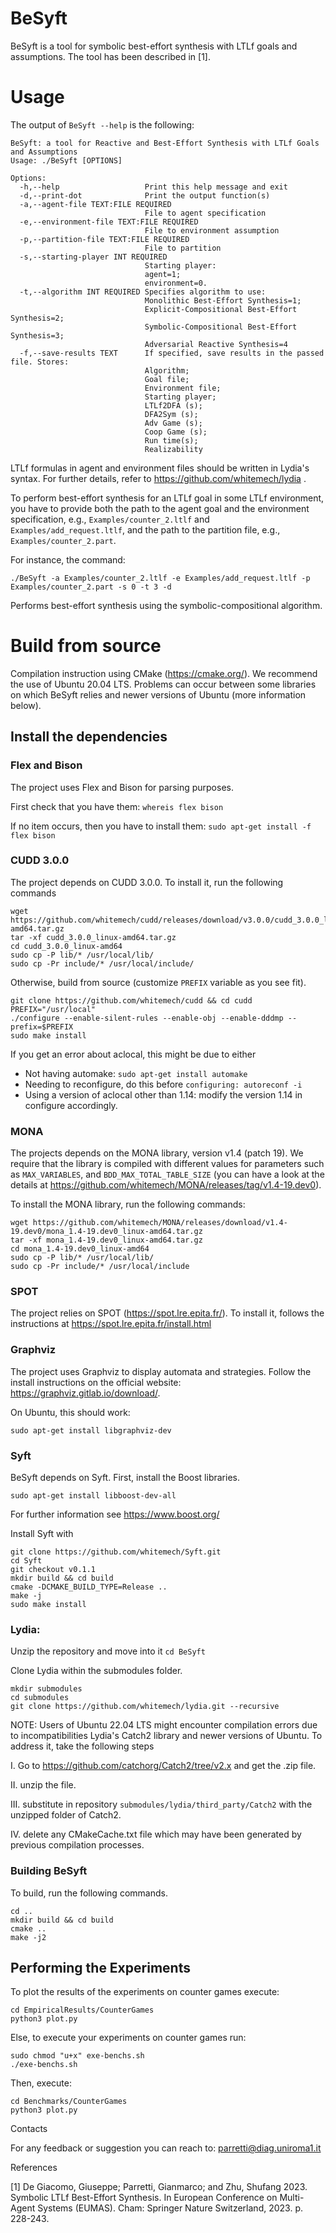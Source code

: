 # BeSyft

BeSyft is a tool for symbolic best-effort synthesis with LTLf goals and assumptions. The tool has been described in [1].

# Usage

The output of `BeSyft --help` is the following:

```
BeSyft: a tool for Reactive and Best-Effort Synthesis with LTLf Goals and Assumptions
Usage: ./BeSyft [OPTIONS]

Options:
  -h,--help                   Print this help message and exit
  -d,--print-dot              Print the output function(s)
  -a,--agent-file TEXT:FILE REQUIRED
                              File to agent specification
  -e,--environment-file TEXT:FILE REQUIRED
                              File to environment assumption
  -p,--partition-file TEXT:FILE REQUIRED
                              File to partition
  -s,--starting-player INT REQUIRED
                              Starting player:
                              agent=1;
                              environment=0.
  -t,--algorithm INT REQUIRED Specifies algorithm to use:
                              Monolithic Best-Effort Synthesis=1;
                              Explicit-Compositional Best-Effort Synthesis=2;
                              Symbolic-Compositional Best-Effort Synthesis=3;
                              Adversarial Reactive Synthesis=4
  -f,--save-results TEXT      If specified, save results in the passed file. Stores:
                              Algorithm;
                              Goal file;
                              Environment file;
                              Starting player;
                              LTLf2DFA (s);
                              DFA2Sym (s);
                              Adv Game (s);
                              Coop Game (s);
                              Run time(s);
                              Realizability
```

LTLf formulas in agent and environment files should be written in Lydia's syntax. For further details, refer to https://github.com/whitemech/lydia . 

To perform best-effort synthesis for an LTLf goal in some LTLf environment, you have to provide both the path to the agent goal and the environment specification, e.g., `Examples/counter_2.ltlf` and `Examples/add_request.ltlf`, and the path to the partition file, e.g., `Examples/counter_2.part`.

For instance, the command:

```
./BeSyft -a Examples/counter_2.ltlf -e Examples/add_request.ltlf -p Examples/counter_2.part -s 0 -t 3 -d
```

Performs best-effort synthesis using the symbolic-compositional algorithm.

# Build from source

Compilation instruction using CMake (https://cmake.org/). We recommend the use of Ubuntu 20.04 LTS. Problems can occur between some libraries on which BeSyft relies and newer versions of Ubuntu (more information below).

## Install the dependencies

### Flex and Bison

The project uses Flex and Bison for parsing purposes.

First check that you have them: `whereis flex bison`


If no item occurs, then you have to install them: `sudo apt-get install -f flex bison`

### CUDD 3.0.0

The project depends on CUDD 3.0.0. To install it, run the following commands

```
wget https://github.com/whitemech/cudd/releases/download/v3.0.0/cudd_3.0.0_linux-amd64.tar.gz
tar -xf cudd_3.0.0_linux-amd64.tar.gz
cd cudd_3.0.0_linux-amd64
sudo cp -P lib/* /usr/local/lib/
sudo cp -Pr include/* /usr/local/include/
```

Otherwise, build from source (customize `PREFIX` variable as you see fit).

```
git clone https://github.com/whitemech/cudd && cd cudd
PREFIX="/usr/local"
./configure --enable-silent-rules --enable-obj --enable-dddmp --prefix=$PREFIX
sudo make install
```

If you get an error about aclocal, this might be due to either

* Not having automake: `sudo apt-get install automake`
* Needing to reconfigure, do this before `configuring: autoreconf -i`
* Using a version of aclocal other than 1.14: modify the version 1.14 in configure accordingly.

### MONA

The projects depends on the MONA library, version v1.4 (patch 19). We require that the library is compiled with different values for parameters such as `MAX_VARIABLES`, and `BDD_MAX_TOTAL_TABLE_SIZE` (you can have a look at the details at https://github.com/whitemech/MONA/releases/tag/v1.4-19.dev0).

To install the MONA library, run the following commands:

```
wget https://github.com/whitemech/MONA/releases/download/v1.4-19.dev0/mona_1.4-19.dev0_linux-amd64.tar.gz
tar -xf mona_1.4-19.dev0_linux-amd64.tar.gz
cd mona_1.4-19.dev0_linux-amd64
sudo cp -P lib/* /usr/local/lib/
sudo cp -Pr include/* /usr/local/include
```

### SPOT

The project relies on SPOT (https://spot.lre.epita.fr/). To install it, follows the instructions at https://spot.lre.epita.fr/install.html

### Graphviz

The project uses Graphviz to display automata and strategies. Follow the install instructions on the official website: https://graphviz.gitlab.io/download/.

On Ubuntu, this should work:

```
sudo apt-get install libgraphviz-dev
```

### Syft

BeSyft depends on Syft. First, install the Boost libraries.

```
sudo apt-get install libboost-dev-all
```

For further information see https://www.boost.org/ 

Install Syft with

```
git clone https://github.com/whitemech/Syft.git
cd Syft
git checkout v0.1.1
mkdir build && cd build
cmake -DCMAKE_BUILD_TYPE=Release ..
make -j
sudo make install
```

### Lydia:

Unzip the repository and move into it `cd BeSyft`

Clone Lydia within the submodules folder.

```
mkdir submodules
cd submodules 
git clone https://github.com/whitemech/lydia.git --recursive
```


NOTE: Users of Ubuntu 22.04 LTS might encounter compilation errors due to incompatibilities Lydia's Catch2 library and newer versions of Ubuntu. To address it, take the following steps

I. Go to https://github.com/catchorg/Catch2/tree/v2.x and get the .zip file.

II. unzip the file.

III. substitute in repository `submodules/lydia/third_party/Catch2` with the unzipped folder of Catch2.

IV. delete any CMakeCache.txt file which may have been generated by previous compilation processes.

### Building BeSyft

To build, run the following commands.

```
cd ..
mkdir build && cd build
cmake ..
make -j2
```

## Performing the Experiments

To plot the results of the experiments on counter games execute:

```
cd EmpiricalResults/CounterGames
python3 plot.py
```

Else, to execute your experiments on counter games run:

```
sudo chmod "u+x" exe-benchs.sh
./exe-benchs.sh
```
Then, execute:

```
cd Benchmarks/CounterGames
python3 plot.py
```

Contacts

For any feedback or suggestion you can reach to: parretti@diag.uniroma1.it

References

[1] De Giacomo, Giuseppe; Parretti, Gianmarco; and Zhu, Shufang 2023. Symbolic LTLf Best-Effort Synthesis. In European Conference on Multi-Agent Systems (EUMAS). Cham: Springer Nature Switzerland, 2023. p. 228-243.
